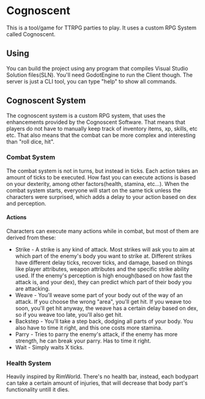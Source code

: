 # Cognoscent
This is a tool/game for TTRPG parties to play. It uses a custom RPG System called Cognoscent.
## Using
You can build the project using any program that compiles Visual Studio Solution files(SLN). You'll need GodotEngine to run the Client though. The server is just a CLI tool, you can type "help" to show all commands.
## Cognoscent System
The cognoscent system is a custom RPG system, that uses the enhancements provided by the Cognoscent Software. That means that players do not have to manually keep track of inventory items, xp, skills, etc etc. That also means that the combat can be more complex and interesting than "roll dice, hit".
### Combat System
The combat system is not in turns, but instead in ticks. Each action takes an amount of ticks to be executed. How fast you can execute actions is based on your dexterity, among other factors(health, stamina, etc...). When the combat system starts, everyone will start on the same tick unless the characters were surprised, which adds a delay to your action based on dex and perception.
#### Actions
Characters can execute many actions while in combat, but most of them are derived from these:
 - Strike - A strike is any kind of attack. Most strikes will ask you to aim at which part of the enemy's body you want to strike at. Different strikes have different delay ticks, recover ticks, and damage, based on things like player attributes, weapon attributes and the specific strike ability used. If the enemy's perception is high enough(based on how fast the attack is, and your dex), they can predict which part of their body you are attacking.
 - Weave - You'll weave some part of your body out of the way of an attack. If you choose the wrong "area", you'll get hit. If you weave too soon, you'll get hit anyway, the weave has a certain delay based on dex, so if you weave too late, you'll also get hit.
 - Backstep - You'll take a step back, dodging all parts of your body. You also have to time it right, and this one costs more stamina. 
 - Parry - Tries to parry the enemy's attack, if the enemy has more strength, he can break your parry. Has to time it right.
 - Wait - Simply waits X ticks.

### Health System
Heavily inspired by RimWorld. There's no health bar, instead, each bodypart can take a certain amount of injuries, that will decrease that body part's functionality untill it dies.
